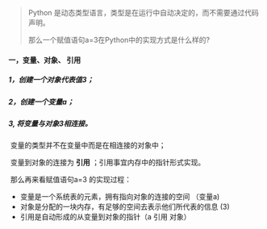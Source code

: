 > Python 是动态类型语言，类型是在运行中自动决定的，而不需要通过代码声明。
>
> 那么一个赋值语句a=3在Python中的实现方式是什么样的?

#### 一，变量、对象、 引用	

##### 	1，创建一个对象代表值3；

##### 	2，创建一个变量a；

##### 	3,   将变量与对象3相连接。

​	变量的类型并不在变量中而是在相连接的对象中；

​	变量到对象的连接为 **引用** ；引用事宜内存中的指针形式实现。

​	那么再来看赋值语句a=3 的实现过程：

 -  变量是一个系统表的元素，拥有指向对象的连接的空间 （变量a)
 -  对象是分配的一块内存，有足够的空间去表示他们所代表的信息 (3)
 -  引用是自动形成的从变量到对象的指针（a 引用 对象）

​	

​	